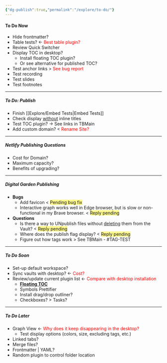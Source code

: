 ```yaml
---
{"dg-publish":true,"permalink":"/explore/to-do/"}
---
```


#### To Do Now
- Hide frontmatter?
- Table tests? <- <font color="#ff0000">Best table plugin?</font>
- Review Quick Switcher
- Display TOC in desktop?
	- Install floating TOC plugin?
	- Or see alternative for published TOC?
- Test anchor links > <font color="#ff0000">See bug report</font>
- Test recording
- Test slides
- Test footnotes

---

##### To Do: Publish
- Finish [[Explore/Embed Tests\|Embed Tests]] 
- Check display <u>without</u> inline titles
- Test TOC plugin? -> See links in TBMain
- Add custom domain? < <font color="#ff0000">Rename Site?</font>

---

##### Netlify Publishing Questions
- Cost for Domain?
- Maximum capacity?
- Benefits of upgrading?

---

##### Digital Garden Publishing
- **Bugs**
	- Add favicon < <span style="background:#fff88f"> Pending bug fix</span>
	- Interactive graph works well in Edge browser, but is slow or non-functional in my Brave browser. < <span style="background:#fff88f">Reply pending</span>
- **Questions**
	- Is there a way to UNpublish files without <u>deleting</u> them from the Vault? < <span style="background:#fff88f">Reply pending</span>
	- Where does the publish flag display? < <span style="background:#fff88f">Reply pending</span>
	- Figure out how tags work > See TBMain - #TAG-TEST 

---

##### To Do Soon
- Set-up default workspace?
- Sync vaults with desktop? <- <font color="#ff0000">Cost?</font>
- Review/update current plugin list <- <font color="#ff0000">Compare with desktop installation</font>
	- **[Floating TOC]()**
	- Symbols Prettifier
	- Install drag/drop outliner?
	- Checkboxes? > Tasks?

---

##### To Do Later
- Graph View <- <font color="#ff0000">Why does it keep disappearing in the desktop?</font>
	- Test display options (colors, size, excluding tags, etc.)
- Linked tabs?
- Merge files?
- Frontmatter | YAML?
- Random plugin to control folder location
